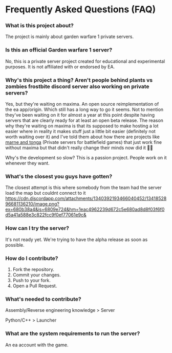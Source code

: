 # Frequently Asked Questions (FAQ)

### What is this project about?
The project is mainly about garden warfare 1 private servers.

### Is this an official Garden warfare 1 server?
No, this is a private server project created for educational and experimental purposes. It is not affiliated with or endorsed by EA.

### Why's this project a thing? Aren't people behind plants vs zombies frostbite discord server also working on private servers?
Yes, but they're waiting on maxima. An open source reimplementation of the ea app/origin. Which still has a long way to go it seems. Not to mention they've been waiting on it for almost a year at this point despite having servers that are clearly ready for at least an open beta release. The reason why they're waiting on maxima is that its supposed to make hosting a lot easier where in reality it makes stuff just a little bit easier (definitely not worth waiting over it) and I've told them about how there are projects like [marne and tonga](https://marne.io) (Private servers for battlefield games) that just work fine without maxima but that didn't really change their minds now did it :man_shrugging: 

Why's the development so slow?
This is a passion project. People work on it whenever they want.

### What's the closest you guys have gotten?
The closest attempt is this where somebody from the team had the server load the map but couldnt connect to it https://cdn.discordapp.com/attachments/1340392193466040452/1341852896681136210/image.png?ex=680b38a4&is=6809e724&hm=1eac4962239d672c5e680ad8d8f03f6f0d5a41a588e3c822fcc9f0ef77061e9c&

### How can I try the server?
It's not ready yet. We're trying to have the alpha release as soon as possible.

### How do I contribute?
1. Fork the repository.
2. Commit your changes.
3. Push to your fork.
4. Open a Pull Request.

### What's needed to contribute?
Assembly/Reverse engineering knowledge > Server

Python/C++ > Launcher

### What are the system requirements to run the server?
An ea account with the game.
